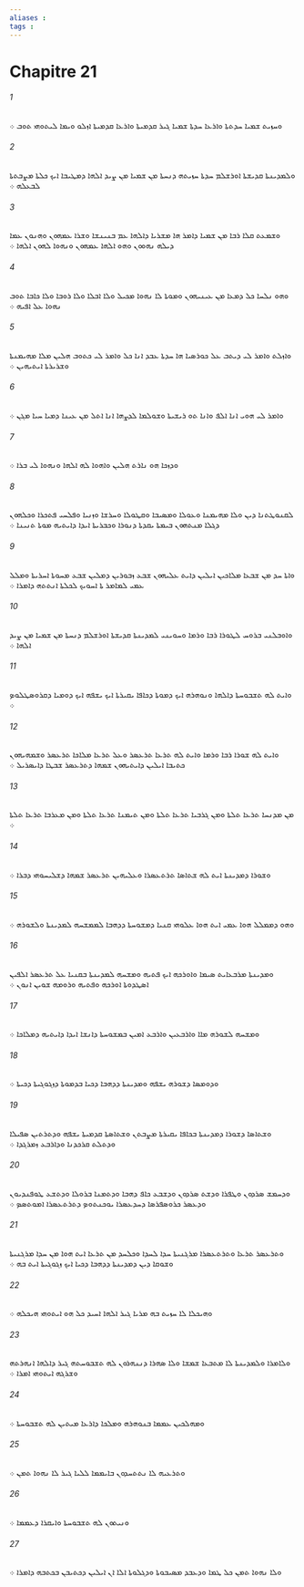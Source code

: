 ```yaml
---
aliases : 
tags : 
---
```


# Chapitre 21

###### 1
ܘܚܙܝܬ ܫܡܝܐ ܚܕܬܬܐ ܘܐܪܥܐ ܚܕܬܐ ܫܡܝܐ ܓܝܪ ܩܕܡܝܬܐ ܘܐܪܥܐ ܩܕܡܝܬܐ ܐܙܠܘ ܘܝܡܐ ܠܝܬܘܗܝ ܬܘܒ ܀
###### 2
ܘܠܡܕܝܢܬܐ ܩܕܝܫܬܐ ܐܘܪܫܠܡ ܚܕܬܐ ܚܙܝܬܗ ܕܢܚܬܐ ܡܢ ܫܡܝܐ ܡܢ ܨܝܕ ܐܠܗܐ ܕܡܛܝܒܐ ܐܝܟ ܟܠܬܐ ܡܨܒܬܬܐ ܠܒܥܠܗ ܀
###### 3
ܘܫܡܥܬ ܩܠܐ ܪܒܐ ܡܢ ܫܡܝܐ ܕܐܡܪ ܗܐ ܡܫܪܝܐ ܕܐܠܗܐ ܥܡ ܒܢܝܢܫܐ ܘܫܪܐ ܥܡܗܘܢ ܘܗܢܘܢ ܥܡܐ ܕܝܠܗ ܢܗܘܘܢ ܘܗܘ ܐܠܗܐ ܥܡܗܘܢ ܘܢܗܘܐ ܠܗܘܢ ܐܠܗܐ ܀
###### 4
ܘܗܘ ܢܠܚܐ ܟܠ ܕܡܥܐ ܡܢ ܥܝܢܝܗܘܢ ܘܡܘܬܐ ܠܐ ܢܗܘܐ ܡܟܝܠ ܘܠܐ ܐܒܠܐ ܘܠܐ ܪܘܒܐ ܘܠܐ ܟܐܒܐ ܬܘܒ ܢܗܘܐ ܥܠ ܐܦܝܗ ܀
###### 5
ܘܐܙܠܬ ܘܐܡܪ ܠܝ ܕܝܬܒ ܥܠ ܟܘܪܤܝܐ ܗܐ ܚܕܬܐ ܥܒܕ ܐܢܐ ܟܠ ܘܐܡܪ ܠܝ ܟܬܘܒ ܗܠܝܢ ܡܠܐ ܡܗܝܡܢܬܐ ܘܫܪܝܪܬܐ ܐܝܬܝܗܝܢ ܀
###### 6
ܘܐܡܪ ܠܝ ܗܘܝ ܐܢܐ ܐܠܦ ܘܐܢܐ ܬܘ ܪܝܫܝܬܐ ܘܫܘܠܡܐ ܠܕܨܗܐ ܐܢܐ ܐܬܠ ܡܢ ܥܝܢܐ ܕܡܝܐ ܚܝܐ ܡܓܢ ܀
###### 7
ܘܕܙܟܐ ܗܘ ܢܐܪܬ ܗܠܝܢ ܘܐܗܘܐ ܠܗ ܐܠܗܐ ܘܢܗܘܐ ܠܝ ܒܪܐ ܀
###### 8
ܠܩܢܘܛܬܢܐ ܕܝܢ ܘܠܐ ܡܗܝܡܢܐ ܘܥܘܠܐ ܘܡܤܝܒܐ ܘܩܛܘܠܐ ܘܚܪܫܐ ܘܙܢܝܐ ܘܦܠܚܝ ܦܬܟܪܐ ܘܟܠܗܘܢ ܕܓܠܐ ܡܢܬܗܘܢ ܒܝܡܬܐ ܝܩܕܬܐ ܕܢܘܪܐ ܘܟܒܪܝܬܐ ܐܝܕܐ ܕܐܝܬܝܗ ܡܘܬܐ ܬܢܝܢܐ ܀
###### 9
ܘܐܬܐ ܚܕ ܡܢ ܫܒܥܐ ܡܠܐܟܝܢ ܐܝܠܝܢ ܕܐܝܬ ܥܠܝܗܘܢ ܫܒܥ ܙܒܘܪܝܢ ܕܡܠܝܢ ܫܒܥ ܡܚܘܬܐ ܐܚܪܝܬܐ ܘܡܠܠ ܥܡܝ ܠܡܐܡܪ ܬܐ ܐܚܘܝܟ ܠܟܠܬܐ ܐܢܬܬܗ ܕܐܡܪܐ ܀
###### 10
ܘܐܘܒܠܢܝ ܒܪܘܚ ܠܛܘܪܐ ܪܒܐ ܘܪܡܐ ܘܚܘܝܢܝ ܠܡܕܝܢܬܐ ܩܕܝܫܬܐ ܐܘܪܫܠܡ ܕܢܚܬܐ ܡܢ ܫܡܝܐ ܡܢ ܨܝܕ ܐܠܗܐ ܀
###### 11
ܘܐܝܬ ܠܗ ܬܫܒܘܚܬܐ ܕܐܠܗܐ ܘܢܘܗܪܗ ܐܝܟ ܕܡܘܬܐ ܕܟܐܦܐ ܝܩܝܪܬܐ ܐܝܟ ܝܫܦܗ ܐܝܟ ܕܘܡܝܐ ܕܩܪܘܤܛܠܘܤ ܀
###### 12
ܘܐܝܬ ܠܗ ܫܘܪܐ ܪܒܐ ܘܪܡܐ ܘܐܝܬ ܠܗ ܬܪܥܐ ܬܪܥܤܪ ܘܥܠ ܬܪܥܐ ܡܠܐܟܐ ܬܪܥܤܪ ܘܫܡܗܝܗܘܢ ܟܬܝܒܐ ܐܝܠܝܢ ܕܐܝܬܝܗܘܢ ܫܡܗܐ ܕܬܪܥܤܪ ܫܒܛܐ ܕܐܝܤܪܝܠ ܀
###### 13
ܡܢ ܡܕܢܚܐ ܬܪܥܐ ܬܠܬܐ ܘܡܢ ܓܪܒܝܐ ܬܪܥܐ ܬܠܬܐ ܘܡܢ ܬܝܡܢܐ ܬܪܥܐ ܬܠܬܐ ܘܡܢ ܡܥܪܒܐ ܬܪܥܐ ܬܠܬܐ ܀
###### 14
ܘܫܘܪܐ ܕܡܕܝܢܬܐ ܐܝܬ ܠܗ ܫܬܐܤܐ ܬܪܬܥܤܪܐ ܘܥܠܝܗܝܢ ܬܪܥܤܪ ܫܡܗܐ ܕܫܠܝܚܘܗܝ ܕܒܪܐ ܀
###### 15
ܘܗܘ ܕܡܡܠܠ ܗܘܐ ܥܡܝ ܐܝܬ ܗܘܐ ܥܠܘܗܝ ܩܢܝܐ ܕܡܫܘܚܬܐ ܕܕܗܒܐ ܠܡܡܫܚܗ ܠܡܕܝܢܬܐ ܘܠܫܘܪܗ ܀
###### 16
ܘܡܕܝܢܬܐ ܡܪܒܥܐܝܬ ܤܝܡܐ ܘܐܘܪܟܗ ܐܝܟ ܦܬܝܗ ܘܡܫܚܗ ܠܡܕܝܢܬܐ ܒܩܢܝܐ ܥܠ ܬܪܥܤܪ ܐܠܦܝܢ ܐܤܛܕܘܬܐ ܐܘܪܟܗ ܘܦܬܝܗ ܘܪܘܡܗ ܫܘܝܢ ܐܢܘܢ ܀
###### 17
ܘܡܫܚܗ ܠܫܘܪܗ ܡܐܐ ܘܐܪܒܥܝܢ ܘܐܪܒܥ ܐܡܝܢ ܒܡܫܘܚܬܐ ܕܐܢܫܐ ܐܝܕܐ ܕܐܝܬܝܗ ܕܡܠܐܟܐ ܀
###### 18
ܘܕܘܡܤܐ ܕܫܘܪܗ ܝܫܦܗ ܘܡܕܝܢܬܐ ܕܕܗܒܐ ܕܟܝܐ ܒܕܡܘܬܐ ܕܙܓܘܓܝܬܐ ܕܟܝܬܐ ܀
###### 19
ܘܫܬܐܤܐ ܕܫܘܪܐ ܕܡܕܝܢܬܐ ܒܟܐܦܐ ܝܩܝܪܬܐ ܡܨܒܬܢ ܘܫܬܐܤܬܐ ܩܕܡܝܬܐ ܝܫܦܗ ܘܕܬܪܬܝܢ ܤܦܝܠܐ ܘܕܬܠܬ ܩܪܟܕܢܐ ܘܕܐܪܒܥ ܙܡܪܓܕܐ ܀
###### 20
ܘܕܚܡܫ ܤܪܕܘܢ ܘܛܦܪܐ ܘܕܫܬ ܤܪܕܘܢ ܘܕܫܒܥ ܟܐܦ ܕܗܒܐ ܘܕܬܡܢܐ ܒܪܘܠܐ ܘܕܬܫܥ ܛܘܦܢܕܝܘܢ ܘܕܥܤܪ ܟܪܘܤܦܪܤܐ ܕܚܕܥܤܪܐ ܝܘܟܢܬܘܤ ܕܬܪܬܥܤܪܐ ܐܡܘܬܤܤ ܀
###### 21
ܘܬܪܥܤܪ ܬܪܥܐ ܘܬܪܬܥܤܪܐ ܡܪܓܢܝܬܐ ܚܕܐ ܠܚܕܐ ܘܟܠܚܕ ܡܢ ܬܪܥܐ ܐܝܬ ܗܘܐ ܡܢ ܚܕܐ ܡܪܓܢܝܬܐ ܘܫܘܩܐ ܕܝܢ ܕܡܕܝܢܬܐ ܕܕܗܒܐ ܕܟܝܐ ܐܝܟ ܙܓܘܓܝܬܐ ܐܝܬ ܒܗ ܀
###### 22
ܘܗܝܟܠܐ ܠܐ ܚܙܝܬ ܒܗ ܡܪܝܐ ܓܝܪ ܐܠܗܐ ܐܚܝܕ ܟܠ ܗܘ ܐܝܬܘܗܝ ܗܝܟܠܗ ܀
###### 23
ܘܠܐܡܪܐ ܘܠܡܕܝܢܬܐ ܠܐ ܡܬܒܥܐ ܫܡܫܐ ܘܠܐ ܤܗܪܐ ܕܢܢܗܪܘܢ ܠܗ ܬܫܒܘܚܬܗ ܓܝܪ ܕܐܠܗܐ ܐܢܗܪܬܗ ܘܫܪܓܗ ܐܝܬܘܗܝ ܐܡܪܐ ܀
###### 24
ܘܡܗܠܟܝܢ ܥܡܡܐ ܒܢܘܗܪܗ ܘܡܠܟܐ ܕܐܪܥܐ ܡܝܬܝܢ ܠܗ ܬܫܒܘܚܬܐ ܀
###### 25
ܘܬܪܥܝܗ ܠܐ ܢܬܬܚܕܘܢ ܒܐܝܡܡܐ ܠܠܝܐ ܓܝܪ ܠܐ ܢܗܘܐ ܬܡܢ ܀
###### 26
ܘܢܝܬܘܢ ܠܗ ܬܫܒܘܚܬܐ ܘܐܝܩܪܐ ܕܥܡܡܐ ܀
###### 27
ܘܠܐ ܢܗܘܐ ܬܡܢ ܟܠ ܛܡܐ ܘܕܥܒܕ ܡܤܝܒܘܬܐ ܘܕܓܠܘܬܐ ܐܠܐ ܐܢ ܐܝܠܝܢ ܕܟܬܝܒܢ ܒܟܬܒܗ ܕܐܡܪܐ ܀
